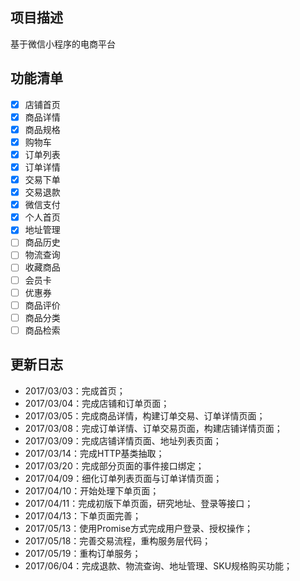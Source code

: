 ## 项目描述
基于微信小程序的电商平台

## 功能清单
- [x] 店铺首页
- [x] 商品详情
- [x] 商品规格
- [x] 购物车
- [x] 订单列表
- [x] 订单详情
- [x] 交易下单
- [x] 交易退款
- [x] 微信支付
- [x] 个人首页
- [x] 地址管理
- [ ] 商品历史
- [ ] 物流查询
- [ ] 收藏商品
- [ ] 会员卡
- [ ] 优惠券
- [ ] 商品评价
- [ ] 商品分类
- [ ] 商品检索

## 更新日志
- 2017/03/03：完成首页；
- 2017/03/04：完成店铺和订单页面；
- 2017/03/05：完成商品详情，构建订单交易、订单详情页面；
- 2017/03/08：完成订单详情、订单交易页面，构建店铺详情页面；
- 2017/03/09：完成店铺详情页面、地址列表页面；
- 2017/03/14：完成HTTP基类抽取；
- 2017/03/20：完成部分页面的事件接口绑定；
- 2017/04/09：细化订单列表页面与订单详情页面；
- 2017/04/10：开始处理下单页面；
- 2017/04/11：完成初版下单页面，研究地址、登录等接口；
- 2017/04/13：下单页面完善；
- 2017/05/13：使用Promise方式完成用户登录、授权操作；
- 2017/05/18：完善交易流程，重构服务层代码；
- 2017/05/19：重构订单服务；
- 2017/06/04：完成退款、物流查询、地址管理、SKU规格购买功能；